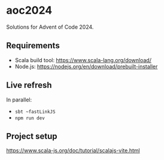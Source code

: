 # aoc2024

Solutions for Advent of Code 2024.

## Requirements

- Scala build tool: <https://www.scala-lang.org/download/>
- Node.js: <https://nodejs.org/en/download/prebuilt-installer>

## Live refresh

In parallel:

- `sbt ~fastLinkJS`
- `npm run dev`

## Project setup

<https://www.scala-js.org/doc/tutorial/scalajs-vite.html>
